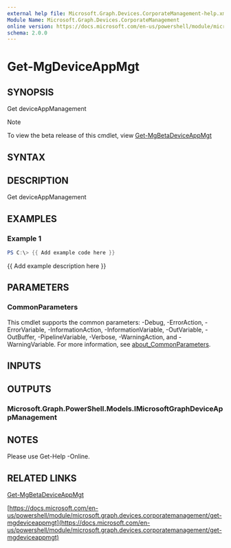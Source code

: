 ```yaml
---
external help file: Microsoft.Graph.Devices.CorporateManagement-help.xml
Module Name: Microsoft.Graph.Devices.CorporateManagement
online version: https://docs.microsoft.com/en-us/powershell/module/microsoft.graph.devices.corporatemanagement/get-mgdeviceappmgt
schema: 2.0.0
---
```


# Get-MgDeviceAppMgt

## SYNOPSIS
Get deviceAppManagement

> [!NOTE]
> To view the beta release of this cmdlet, view [Get-MgBetaDeviceAppMgt](/powershell/module/Microsoft.Graph.Beta.Applications/Get-MgBetaDeviceAppMgt?view=graph-powershell-beta)

## SYNTAX

## DESCRIPTION
Get deviceAppManagement

## EXAMPLES

### Example 1
```powershell
PS C:\> {{ Add example code here }}
```

{{ Add example description here }}

## PARAMETERS

### CommonParameters
This cmdlet supports the common parameters: -Debug, -ErrorAction, -ErrorVariable, -InformationAction, -InformationVariable, -OutVariable, -OutBuffer, -PipelineVariable, -Verbose, -WarningAction, and -WarningVariable. For more information, see [about_CommonParameters](http://go.microsoft.com/fwlink/?LinkID=113216).

## INPUTS

## OUTPUTS

### Microsoft.Graph.PowerShell.Models.IMicrosoftGraphDeviceAppManagement
## NOTES
Please use Get-Help -Online.

## RELATED LINKS
[Get-MgBetaDeviceAppMgt](/powershell/module/Microsoft.Graph.Beta.Applications/Get-MgBetaDeviceAppMgt?view=graph-powershell-beta)

[https://docs.microsoft.com/en-us/powershell/module/microsoft.graph.devices.corporatemanagement/get-mgdeviceappmgt](https://docs.microsoft.com/en-us/powershell/module/microsoft.graph.devices.corporatemanagement/get-mgdeviceappmgt)


